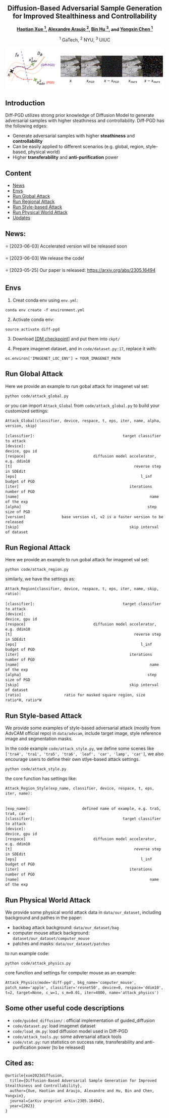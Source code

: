 <div align="center">

<h2>Diffusion-Based Adversarial Sample Generation for Improved Stealthiness and Controllability</h2>

**[Haotian Xue <sup>1](https://xavihart.github.io/), [Alexandre Araujo <sup>2](https://www.alexandrearaujo.com/), [Bin Hu <sup>3](https://binhu7.github.io/), and [Yongxin Chen <sup>1](https://yongxin.ae.gatech.edu/)**


<sup>1</sup> GaTech, <sup>2</sup> NYU, <sup>3</sup> UIUC

</div>


![](figures/pull_figures.png)

## Introduction

Diff-PGD utilizes strong prior knowledge of Diffusion Model to generate adversarial samples with higher steathiness and controllability. Diff-PGD has the following edges:
- Generate adversarial samples with higher **steathiness** and **controllability** 
- Can be easily applied to different scenarios (e.g. global, region, style-based, physical world)
- Higher **transferability** and **anti-purification** power



## Content
- [News](#news)
- [Envs](#envs)
- [Run Global Attack](#run-global-attack)
- [Run Regional Attack](#run-regional-attack)
- [Run Style-based Attack](#run-style-based-attack)
- [Run Physical World Attack](#run-physical-world-attack)
- [Updates](#todo)

## News:

:star: [2023-06-03] Accelerated version will be released soon

:star: [2023-06-03] We release the code!

:star: [2023-05-25] Our paper is released:  https://arxiv.org/abs/2305.16494




## Envs

1. Creat conda env using `env.yml`:
```
conda env create -f environment.yml
```
2. Activate conda env:
```
source activate diff-pgd
```
3. Download [[DM checkpoint]](https://openaipublic.blob.core.windows.net/diffusion/jul-2021/256x256_diffusion_uncond.pt) and put them into `ckpt/`


4. Prepare imagenet dataset, and in `code/dataset.py:17`, replace it with:
```
os.environ['IMAGENET_LOC_ENV'] = YOUR_IMAGENET_PATH
```

## Run Global Attack

Here we provide an example to run gobal attack for imagenet val set:

```
python code/attack_global.py
```

or you can import `Attack_Global` from `code/attack_global.py` to build your customized settings:

```
Attack_Global(classifier, device, respace, t, eps, iter, name, alpha, version, skip)

[classifier]:                                       target classifier to attack
[device]:                                                        device, gpu id
[respace]                              diffusion model accelerator, e.g. ddim10
[t]                                                      reverse step in SDEdit
[eps]                                                       l_inf budget of PGD
[iter]                                                 iterations number of PGD
[name]                                                          name of the exp
[alpha]                                                        step size of PGD
[version]                base version v1, v2 is a faster version to be released 
[skip]                                                 skip interval of dataset
``` 



## Run Regional Attack


Here we provide an example to run gobal attack for imagenet val set:

```
python code/attack_region.py
```

similarly, we have the settings as:

```
Attack_Region(classifier, device, respace, t, eps, iter, name, skip, ratio):

[classifier]:                                       target classifier to attack
[device]:                                                        device, gpu id
[respace]                              diffusion model accelerator, e.g. ddim10
[t]                                                      reverse step in SDEdit
[eps]                                                       l_inf budget of PGD
[iter]                                                 iterations number of PGD
[name]                                                          name of the exp
[alpha]                                                        step size of PGD
[skip]                                                 skip interval of dataset
[ratio]                   ratio for masked square region, size ratio*H, ratio*W
```




## Run Style-based Attack


We provide some examples of style-based adversarial attack (mostly from AdvCAM official repo) in `data/advcam`, include target image, style reference image and segmentation masks.

In the code example `code/attack_style.py`, we define some scenes like `['tra4', 'tra1', 'tra5', 'tra6', 'leaf', 'car', 'lamp', 'car']`, we also encourage users to define their own stlye-based attack settings.

```
python code/attack_style.py
```

the core function has settings like:

```
Attack_Region_Style(exp_name, classifier, device, respace, t, eps, iter, name):


[exp_name]:                       defined name of example, e.g. tra5, tra4, car
[classifier]:                                       target classifier to attack
[device]:                                                        device, gpu id
[respace]                              diffusion model accelerator, e.g. ddim10
[t]                                                      reverse step in SDEdit
[eps]                                                       l_inf budget of PGD
[iter]                                                 iterations number of PGD
[name]                                                          name of the exp
```

## Run Physical World Attack

We provide some physical world attack data in `data/our_dataset`, including background and pathes in the paper:

- backbag attack background: `data/our_dataset/bag`
- computer mouse attack background: `dataset/our_dataset/computer_mouse`
- patches and masks: `data/our_dataset/patches`

to run example code:

```
python code/attack_physics.py
```

core function and settings for computer mouse as an example:
```
Attack_Physics(mode='diff-pgd', bkg_name='computer_mouse', patch_name='apple', classifier='resnet50', device=0, respace='ddim10', t=2, target=None, c_w=1, s_m=0.01, iter=4000, name='attack_physics')
```


## Some other useful code descriptions

- `code/guided_diffusion/` : official implementation of guided_diffusion
-  `code/dataset.py`: load imagenet dataset
-  `code/load_dm.py`: load diffusion model used in Diff-PGD
-  `code/attack_tools.py`: some adversarial attack tools
-  `code/stat.py`: run statistics on success rate, transferability and anti-purification power [to be released]




## Cited as:

```
@article{xue2023diffusion,
  title={Diffusion-Based Adversarial Sample Generation for Improved Stealthiness and Controllability},
  author={Xue, Haotian and Araujo, Alexandre and Hu, Bin and Chen, Yongxin},
  journal={arXiv preprint arXiv:2305.16494},
  year={2023}
}
```